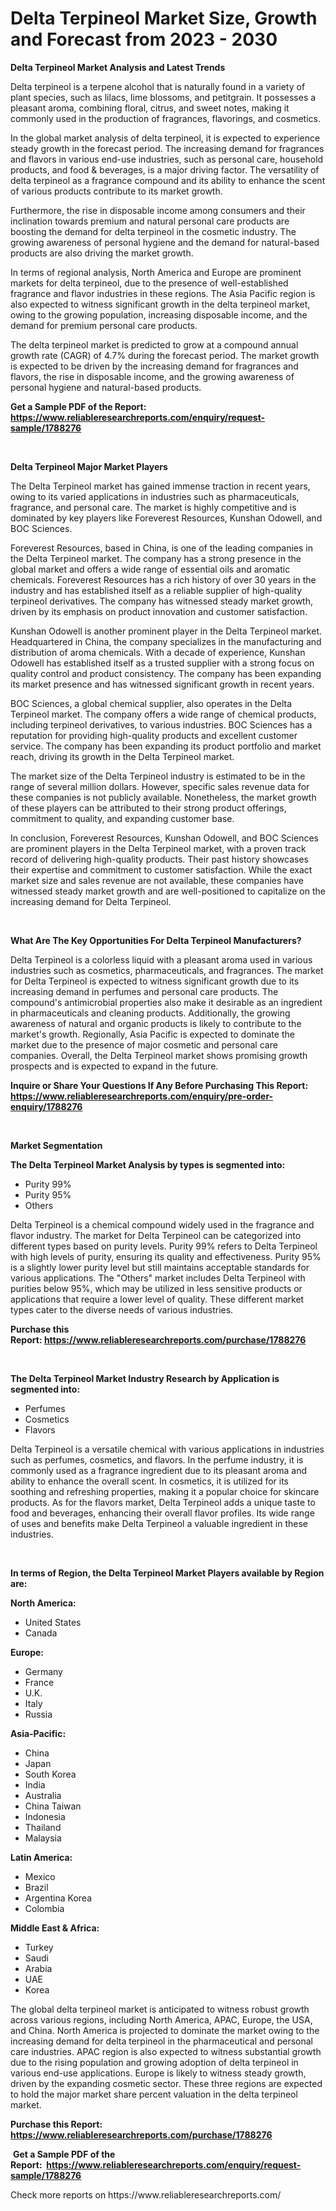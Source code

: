 <p><h1>Delta Terpineol Market Size, Growth and Forecast from 2023 - 2030</h1></p><p><strong>Delta Terpineol Market Analysis and Latest Trends</strong></p>
<p><p>Delta terpineol is a terpene alcohol that is naturally found in a variety of plant species, such as lilacs, lime blossoms, and petitgrain. It possesses a pleasant aroma, combining floral, citrus, and sweet notes, making it commonly used in the production of fragrances, flavorings, and cosmetics.</p><p>In the global market analysis of delta terpineol, it is expected to experience steady growth in the forecast period. The increasing demand for fragrances and flavors in various end-use industries, such as personal care, household products, and food & beverages, is a major driving factor. The versatility of delta terpineol as a fragrance compound and its ability to enhance the scent of various products contribute to its market growth.</p><p>Furthermore, the rise in disposable income among consumers and their inclination towards premium and natural personal care products are boosting the demand for delta terpineol in the cosmetic industry. The growing awareness of personal hygiene and the demand for natural-based products are also driving the market growth.</p><p>In terms of regional analysis, North America and Europe are prominent markets for delta terpineol, due to the presence of well-established fragrance and flavor industries in these regions. The Asia Pacific region is also expected to witness significant growth in the delta terpineol market, owing to the growing population, increasing disposable income, and the demand for premium personal care products.</p><p>The delta terpineol market is predicted to grow at a compound annual growth rate (CAGR) of 4.7% during the forecast period. The market growth is expected to be driven by the increasing demand for fragrances and flavors, the rise in disposable income, and the growing awareness of personal hygiene and natural-based products.</p></p>
<p><strong>Get a Sample PDF of the Report:&nbsp; <a href="https://www.reliableresearchreports.com/enquiry/request-sample/1788276">https://www.reliableresearchreports.com/enquiry/request-sample/1788276</a></strong></p>
<p>&nbsp;</p>
<p><strong>Delta Terpineol Major Market Players</strong></p>
<p><p>The Delta Terpineol market has gained immense traction in recent years, owing to its varied applications in industries such as pharmaceuticals, fragrance, and personal care. The market is highly competitive and is dominated by key players like Foreverest Resources, Kunshan Odowell, and BOC Sciences.</p><p>Foreverest Resources, based in China, is one of the leading companies in the Delta Terpineol market. The company has a strong presence in the global market and offers a wide range of essential oils and aromatic chemicals. Foreverest Resources has a rich history of over 30 years in the industry and has established itself as a reliable supplier of high-quality terpineol derivatives. The company has witnessed steady market growth, driven by its emphasis on product innovation and customer satisfaction.</p><p>Kunshan Odowell is another prominent player in the Delta Terpineol market. Headquartered in China, the company specializes in the manufacturing and distribution of aroma chemicals. With a decade of experience, Kunshan Odowell has established itself as a trusted supplier with a strong focus on quality control and product consistency. The company has been expanding its market presence and has witnessed significant growth in recent years.</p><p>BOC Sciences, a global chemical supplier, also operates in the Delta Terpineol market. The company offers a wide range of chemical products, including terpineol derivatives, to various industries. BOC Sciences has a reputation for providing high-quality products and excellent customer service. The company has been expanding its product portfolio and market reach, driving its growth in the Delta Terpineol market.</p><p>The market size of the Delta Terpineol industry is estimated to be in the range of several million dollars. However, specific sales revenue data for these companies is not publicly available. Nonetheless, the market growth of these players can be attributed to their strong product offerings, commitment to quality, and expanding customer base.</p><p>In conclusion, Foreverest Resources, Kunshan Odowell, and BOC Sciences are prominent players in the Delta Terpineol market, with a proven track record of delivering high-quality products. Their past history showcases their expertise and commitment to customer satisfaction. While the exact market size and sales revenue are not available, these companies have witnessed steady market growth and are well-positioned to capitalize on the increasing demand for Delta Terpineol.</p></p>
<p>&nbsp;</p>
<p><strong>What Are The Key Opportunities For Delta Terpineol Manufacturers?</strong></p>
<p><p>Delta Terpineol is a colorless liquid with a pleasant aroma used in various industries such as cosmetics, pharmaceuticals, and fragrances. The market for Delta Terpineol is expected to witness significant growth due to its increasing demand in perfumes and personal care products. The compound's antimicrobial properties also make it desirable as an ingredient in pharmaceuticals and cleaning products. Additionally, the growing awareness of natural and organic products is likely to contribute to the market's growth. Regionally, Asia Pacific is expected to dominate the market due to the presence of major cosmetic and personal care companies. Overall, the Delta Terpineol market shows promising growth prospects and is expected to expand in the future.</p></p>
<p><strong>Inquire or Share Your Questions If Any Before Purchasing This Report: <a href="https://www.reliableresearchreports.com/enquiry/pre-order-enquiry/1788276">https://www.reliableresearchreports.com/enquiry/pre-order-enquiry/1788276</a></strong></p>
<p>&nbsp;</p>
<p><strong>Market Segmentation</strong></p>
<p><strong>The Delta Terpineol Market Analysis by types is segmented into:</strong></p>
<p><ul><li>Purity 99%</li><li>Purity 95%</li><li>Others</li></ul></p>
<p><p>Delta Terpineol is a chemical compound widely used in the fragrance and flavor industry. The market for Delta Terpineol can be categorized into different types based on purity levels. Purity 99% refers to Delta Terpineol with high levels of purity, ensuring its quality and effectiveness. Purity 95% is a slightly lower purity level but still maintains acceptable standards for various applications. The "Others" market includes Delta Terpineol with purities below 95%, which may be utilized in less sensitive products or applications that require a lower level of quality. These different market types cater to the diverse needs of various industries.</p></p>
<p><strong>Purchase this Report:&nbsp;<a href="https://www.reliableresearchreports.com/purchase/1788276">https://www.reliableresearchreports.com/purchase/1788276</a></strong></p>
<p>&nbsp;</p>
<p><strong>The Delta Terpineol Market Industry Research by Application is segmented into:</strong></p>
<p><ul><li>Perfumes</li><li>Cosmetics</li><li>Flavors</li></ul></p>
<p><p>Delta Terpineol is a versatile chemical with various applications in industries such as perfumes, cosmetics, and flavors. In the perfume industry, it is commonly used as a fragrance ingredient due to its pleasant aroma and ability to enhance the overall scent. In cosmetics, it is utilized for its soothing and refreshing properties, making it a popular choice for skincare products. As for the flavors market, Delta Terpineol adds a unique taste to food and beverages, enhancing their overall flavor profiles. Its wide range of uses and benefits make Delta Terpineol a valuable ingredient in these industries.</p></p>
<p>&nbsp;</p>
<p><strong>In terms of Region, the Delta Terpineol Market Players available by Region are:</strong></p>
<p>
    <p> <strong> North America: </strong>
        <ul>
            <li>United States</li>
            <li>Canada</li>
        </ul>
        </p> 
    <p> <strong> Europe: </strong>
        <ul>
            <li>Germany</li>
            <li>France</li>
            <li>U.K.</li>
            <li>Italy</li>
            <li>Russia</li>
        </ul>
        </p> 
    <p> <strong> Asia-Pacific: </strong>
        <ul>
            <li>China</li>
            <li>Japan</li>
            <li>South Korea</li>
            <li>India</li>
            <li>Australia</li>
            <li>China Taiwan</li>
            <li>Indonesia</li>
            <li>Thailand</li>
            <li>Malaysia</li>
        </ul>
        </p> 
    <p> <strong> Latin America: </strong>
        <ul>
            <li>Mexico</li>
            <li>Brazil</li>
            <li>Argentina Korea</li>
            <li>Colombia</li>
        </ul>
        </p> 
    <p> <strong> Middle East & Africa: </strong>
        <ul>
            <li>Turkey</li>
            <li>Saudi</li>
            <li>Arabia</li>
            <li>UAE</li>
            <li>Korea</li>
        </ul>
    </p>
    </p>
<p><p>The global delta terpineol market is anticipated to witness robust growth across various regions, including North America, APAC, Europe, the USA, and China. North America is projected to dominate the market owing to the increasing demand for delta terpineol in the pharmaceutical and personal care industries. APAC region is also expected to witness substantial growth due to the rising population and growing adoption of delta terpineol in various end-use applications. Europe is likely to witness steady growth, driven by the expanding cosmetic sector. These three regions are expected to hold the major market share percent valuation in the delta terpineol market.</p></p>
<p><strong>Purchase this Report: <a href="https://www.reliableresearchreports.com/purchase/1788276">https://www.reliableresearchreports.com/purchase/1788276</a></strong></p>
<p>&nbsp;<strong>Get a Sample PDF of the Report:&nbsp;&nbsp;<a href="https://www.reliableresearchreports.com/enquiry/request-sample/1788276">https://www.reliableresearchreports.com/enquiry/request-sample/1788276</a></strong></p>
<p><strong></strong></p>
<p>Check more reports on https://www.reliableresearchreports.com/</p>